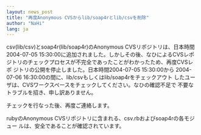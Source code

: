 ```yaml
---
layout: news_post
title: "再度Anonymous CVSからlib/soap4rとlib/csvを削除"
author: "NaHi"
lang: ja
---
```


csv(lib/csv)とsoap4r(lib/soap4r)のAnonymous CVSリポジトリは、日本時間 2004-07-05
15:30:00に追加されました。しかしその後、なひによるCVSレポ ジトリのチェックプロセスが不完全であったことがわかったため、再度CVSレポ
ジトリの公開を停止しました。日本時間2004-07-05 15:30:00から 2004-07-06
16:30:00の間に、lib/csvもしくはlib/soap4rをチェックアウト
したユーザは、CVSワークスペースをチェックしてください。なひの確認不足で 不要なトラブルを招き、申し訳ありません。

チェックを行なった後、再度ご連絡します。

rubyのAnonymous CVSリポジトリに含まれる、csv.rbおよびsoap4rの各モジュー ルは、安全であることが確認されています。

